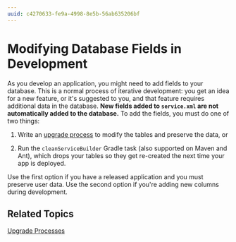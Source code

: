 ```yaml
---
uuid: c4270633-fe9a-4998-8e5b-56ab635206bf
---
```

# Modifying Database Fields in Development

As you develop an application, you might need to add fields to your database. This is a normal process of iterative development: you get an idea for a new feature, or it's suggested to you, and that feature requires additional data in the database. **New fields added to `service.xml` are not automatically added to the database.** To add the fields, you must do one of two things: 

1. Write an [upgrade process](../../../data-frameworks/upgrade-processes.md) to modify the tables and preserve the data, or

2. Run the `cleanServiceBuilder` Gradle task (also supported on Maven and Ant), which drops your tables so they get re-created the next time your app is deployed. 

Use the first option if you have a released application and you must preserve user data. Use the second option if you're adding new columns during development. 

## Related Topics

[Upgrade Processes](../../../data-frameworks/upgrade-processes.md) 

